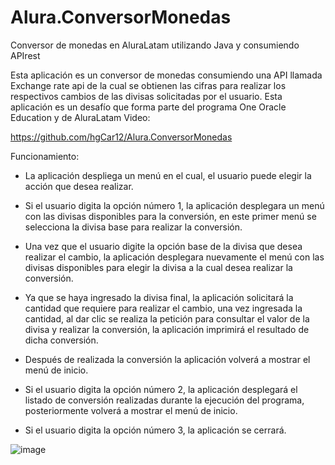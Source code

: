 # Alura.ConversorMonedas

Conversor de monedas en AluraLatam utilizando Java y consumiendo APIrest

Esta aplicación es un conversor de monedas consumiendo una API llamada Exchange rate api de la cual se obtienen las cifras para realizar los respectivos cambios de las divisas solicitadas por el usuario.
Esta aplicación es un desafío que forma parte del programa One Oracle Education y de AluraLatam
Video:

https://github.com/hgCar12/Alura.ConversorMonedas

Funcionamiento:

 - La aplicación despliega un menú en el cual, el usuario puede elegir la acción que desea realizar.

 - Si el usuario digita la opción número 1, la aplicación desplegara un menú con las divisas disponibles para la conversión, en este primer menú se selecciona la divisa base para realizar la conversión.

 - Una vez que el usuario digite la opción base de la divisa que desea realizar el cambio, la aplicación desplegara nuevamente el menú con las divisas disponibles para elegir la divisa a la cual desea realizar la conversión.

 - Ya que se haya ingresado la divisa final, la aplicación solicitará la cantidad que requiere para realizar el cambio, una vez ingresada la cantidad, al dar clic se realiza la petición para consultar el valor de la divisa y realizar la conversión, la aplicación imprimirá el resultado de dicha conversión.

 - Después de realizada la conversión la aplicación volverá a mostrar el menú de inicio.

 - Si el usuario digita la opción número 2, la aplicación desplegará el listado de conversión realizadas durante la ejecución del programa, posteriormente volverá a mostrar el menú de inicio.

 - Si el usuario digita la opción número 3, la aplicación se cerrará.

![image](https://github.com/user-attachments/assets/9d18ef0e-48c4-498d-bcb6-ca01e2a81026)

